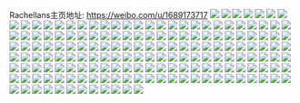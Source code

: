 Rachellans主页地址: https://weibo.com/u/1689173717 
![](https://wx4.sinaimg.cn/mw2000/64aebed5ly1h9i4q3y5t2j22802fv7wj.jpg) 
![](https://wx4.sinaimg.cn/mw2000/64aebed5ly1h9gya4ggjyj22802qe7wj.jpg) 
![](https://wx4.sinaimg.cn/mw2000/64aebed5ly1h97v623px9j22c0340hdv.jpg) 
![](https://wx4.sinaimg.cn/mw2000/64aebed5ly1h97v5q2yggj20tu10hali.jpg) 
![](https://wx4.sinaimg.cn/mw2000/64aebed5ly1h7or9tmhjij20t8056wep.jpg) 
![](https://wx4.sinaimg.cn/mw2000/64aebed5ly1h6sn376sxnj213u0s413x.jpg) 
![](https://wx4.sinaimg.cn/mw2000/64aebed5ly1h6riokyk4gj23402c07wi.jpg) 
![](https://wx4.sinaimg.cn/mw2000/64aebed5ly1h69j5qfo9sj21vd1vdhdt.jpg) 
![](https://wx4.sinaimg.cn/mw2000/64aebed5ly1h5daq0f95sj22qh23wx6p.jpg) 
![](https://wx4.sinaimg.cn/mw2000/64aebed5ly1h1cy6qnuasj22c0340qv6.jpg) 
![](https://wx4.sinaimg.cn/mw2000/64aebed5ly1h0rvdcrt6dj21fr1jhaxa.jpg) 
![](https://wx4.sinaimg.cn/mw2000/64aebed5ly1h0qcvhytadj20lk0tpahn.jpg) 
![](https://wx4.sinaimg.cn/mw2000/64aebed5ly1h0qcvxwoaxj22c0340x6p.jpg) 
![](https://wx4.sinaimg.cn/mw2000/64aebed5ly1gyus1rrw8aj20ju0v00yy.jpg) 
![](https://wx4.sinaimg.cn/mw2000/64aebed5ly1gwd6ztdobwj20vu0tvaoo.jpg) 
![](https://wx4.sinaimg.cn/mw2000/64aebed5ly1gvwf7pj41oj22c0340x6q.jpg) 
![](https://wx4.sinaimg.cn/mw2000/64aebed5ly1gvwf7re5vpj23402c0u0x.jpg) 
![](https://wx4.sinaimg.cn/mw2000/64aebed5ly1gvwf7uvk7gj22c0340qv8.jpg) 
![](https://wx4.sinaimg.cn/mw2000/64aebed5ly1gvwf7m821gj23402c0b2c.jpg) 
![](https://wx4.sinaimg.cn/mw2000/001QjBfnly1guf7yvp64ij60p20rnn0a02.jpg) 
![](https://wx4.sinaimg.cn/mw2000/64aebed5ly1gt7zgfjpuej20qa0x6q9q.jpg) 
![](https://wx4.sinaimg.cn/mw2000/64aebed5ly1gsxm1xngj8j20tf0w0jzy.jpg) 
![](https://wx4.sinaimg.cn/mw2000/64aebed5ly1grfuong9rhj22802yob2b.jpg) 
![](https://wx4.sinaimg.cn/mw2000/64aebed5ly1gqq3bmxg8oj20u00qwafh.jpg) 
![](https://wx4.sinaimg.cn/mw2000/64aebed5ly1gqnyqv7vt7j20u01sxqgs.jpg) 
![](https://wx4.sinaimg.cn/mw2000/64aebed5gy1gqbyjbnje7j22c0340kjl.jpg) 
![](https://wx4.sinaimg.cn/mw2000/64aebed5gy1gq8kuyn5hgj23402c0e82.jpg) 
![](https://wx4.sinaimg.cn/mw2000/64aebed5gy1gq4mq04fqzj23402c0b29.jpg) 
![](https://wx4.sinaimg.cn/mw2000/64aebed5gy1gq4fh5h42tj23402c04qq.jpg) 
![](https://wx4.sinaimg.cn/mw2000/64aebed5ly1go3b2a6zcbj20wi1ycb29.jpg) 
![](https://wx4.sinaimg.cn/mw2000/64aebed5ly1go3b2aya3rj20wi1yc1ky.jpg) 
![](https://wx4.sinaimg.cn/mw2000/64aebed5ly1gnl15gz54zj22802yob2b.jpg) 
![](https://wx4.sinaimg.cn/mw2000/64aebed5ly1gnl15j0tycj22f423vu0x.jpg) 
![](https://wx4.sinaimg.cn/mw2000/64aebed5ly1gnl15emzx8j22hg1v3hdt.jpg) 
![](https://wx4.sinaimg.cn/mw2000/64aebed5ly1gmp8ymevrkj20pk15tagy.jpg) 
![](https://wx4.sinaimg.cn/mw2000/64aebed5ly1gmf1hu5o25j23402c0e82.jpg) 
![](https://wx4.sinaimg.cn/mw2000/64aebed5ly1gmf1hvhcyej20jt0ikgn0.jpg) 
![](https://wx4.sinaimg.cn/mw2000/64aebed5ly1glqq9rsm03j23402c0b2c.jpg) 
![](https://wx4.sinaimg.cn/mw2000/64aebed5ly1gkq3nnei26j23402c0kjl.jpg) 
![](https://wx4.sinaimg.cn/mw2000/64aebed5ly1gkq3nr0pfgj23402c0e82.jpg) 
![](https://wx4.sinaimg.cn/mw2000/64aebed5ly1gkq3lmecf3j22c03404qt.jpg) 
![](https://wx4.sinaimg.cn/mw2000/64aebed5ly1gkq3lpw6n6j22c0340b2d.jpg) 
![](https://wx4.sinaimg.cn/mw2000/64aebed5ly1gkq3ng1a1zj21i52341kx.jpg) 
![](https://wx4.sinaimg.cn/mw2000/64aebed5ly1gkq3lsifqdj22c03407wl.jpg) 
![](https://wx4.sinaimg.cn/mw2000/64aebed5ly1gkq3nuagykj23402c0npd.jpg) 
![](https://wx4.sinaimg.cn/mw2000/64aebed5ly1gkq3nl3i0ej22c0340b2b.jpg) 
![](https://wx4.sinaimg.cn/mw2000/64aebed5ly1gkq3nxeusrj23402c0u0x.jpg) 
![](https://wx4.sinaimg.cn/mw2000/64aebed5ly1gjsn7phrmzj21zj1e21kx.jpg) 
![](https://wx4.sinaimg.cn/mw2000/64aebed5ly1gjsn7vaza9j20mi0rydwv.jpg) 
![](https://wx4.sinaimg.cn/mw2000/64aebed5ly1gjs4gd0vbaj20ku0twahn.jpg) 
![](https://wx4.sinaimg.cn/mw2000/64aebed5ly1gjqx3dtsioj20kl0f93z3.jpg) 
![](https://wx4.sinaimg.cn/mw2000/64aebed5ly1gjnie90kn8j23402c0qnx.jpg) 
![](https://wx4.sinaimg.cn/mw2000/64aebed5ly1gjbti88dqxj23402c0jyu.jpg) 
![](https://wx4.sinaimg.cn/mw2000/64aebed5ly1gja3h9mbdgj20sg0s1jsz.jpg) 
![](https://wx4.sinaimg.cn/mw2000/64aebed5ly1gj9g1ffbdhj21yh2vjx6p.jpg) 
![](https://wx4.sinaimg.cn/mw2000/64aebed5ly1gj8tqjkik9j20u014078d.jpg) 
![](https://wx4.sinaimg.cn/mw2000/64aebed5ly1gix2v2sp4fj20ho0sadks.jpg) 
![](https://wx4.sinaimg.cn/mw2000/64aebed5ly1giovwiacr0j23402c01kx.jpg) 
![](https://wx4.sinaimg.cn/mw2000/64aebed5ly1gimq6nzvjhj23402c01kx.jpg) 
![](https://wx4.sinaimg.cn/mw2000/64aebed5ly1gimq8eqln7j23402c0avy.jpg) 
![](https://wx4.sinaimg.cn/mw2000/64aebed5ly1gikfgh6k1rj20sh0w7gvs.jpg) 
![](https://wx4.sinaimg.cn/mw2000/64aebed5ly1giiy4457prj23402c01kx.jpg) 
![](https://wx4.sinaimg.cn/mw2000/64aebed5ly1giesca3yb2j20u00zth3w.jpg) 
![](https://wx4.sinaimg.cn/mw2000/64aebed5ly1gi95pnu1sbj22c0340wyp.jpg) 
![](https://wx4.sinaimg.cn/mw2000/64aebed5ly1gi95plgu2qj22c0340e81.jpg) 
![](https://wx4.sinaimg.cn/mw2000/64aebed5ly1gi8yo1rzxqj20ku0rvjyw.jpg) 
![](https://wx4.sinaimg.cn/mw2000/64aebed5ly1ghxep2uw5dj20fw0abdha.jpg) 
![](https://wx4.sinaimg.cn/mw2000/64aebed5ly1ghu2jwhutvj22c0340npd.jpg) 
![](https://wx4.sinaimg.cn/mw2000/64aebed5ly1ghrn2sm7mwj21ho1waqv5.jpg) 
![](https://wx4.sinaimg.cn/mw2000/64aebed5ly1ghrih3hlraj20u00mitwm.jpg) 
![](https://wx4.sinaimg.cn/mw2000/64aebed5ly1ghmkutrbwjj20mi0m17fv.jpg) 
![](https://wx4.sinaimg.cn/mw2000/64aebed5ly1ggzh0xmlo7j23402c0tzy.jpg) 
![](https://wx4.sinaimg.cn/mw2000/64aebed5ly1gg5j3q754cj21ho1zke81.jpg) 
![](https://wx4.sinaimg.cn/mw2000/64aebed5ly1gg5ja9hhmwj22c0340avq.jpg) 
![](https://wx4.sinaimg.cn/mw2000/64aebed5ly1gg32grod5uj210b0rv1kx.jpg) 
![](https://wx4.sinaimg.cn/mw2000/64aebed5ly1gg32hmpey2j20mi0q2wyr.jpg) 
![](https://wx4.sinaimg.cn/mw2000/64aebed5ly1gfymtr3gnlj22c0340k2i.jpg) 
![](https://wx4.sinaimg.cn/mw2000/64aebed5ly1gfymtpu2edj22c034013w.jpg) 
![](https://wx4.sinaimg.cn/mw2000/64aebed5ly1gfxbigcpx8j20yb0tvkjl.jpg) 
![](https://wx4.sinaimg.cn/mw2000/64aebed5ly1gftxdxpb4yj23402c0dqp.jpg) 
![](https://wx4.sinaimg.cn/mw2000/64aebed5ly1gftxdwk6zmj22c03407et.jpg) 
![](https://wx4.sinaimg.cn/mw2000/64aebed5ly1gfmy1df3vvj23402c0dya.jpg) 
![](https://wx4.sinaimg.cn/mw2000/64aebed5ly1gf97d8ke4kj22c03401kx.jpg) 
![](https://wx4.sinaimg.cn/mw2000/64aebed5ly1gevakaahtwj22c0340e81.jpg) 
![](https://wx4.sinaimg.cn/mw2000/64aebed5ly1gejv5elofhj20rw0k712w.jpg) 
![](https://wx4.sinaimg.cn/mw2000/64aebed5ly1gefdnctq82j22c0340e82.jpg) 
![](https://wx4.sinaimg.cn/mw2000/64aebed5ly1gebhv3tcq5j20qz0qtn26.jpg) 
![](https://wx4.sinaimg.cn/mw2000/64aebed5ly1gebhv47dq3j23402c04p6.jpg) 
![](https://wx4.sinaimg.cn/mw2000/64aebed5ly1ge18m1i4ruj20zk0rb0vt.jpg) 
![](https://wx4.sinaimg.cn/mw2000/64aebed5ly1gdyszm5i49j20kt0piwjr.jpg) 
![](https://wx4.sinaimg.cn/mw2000/64aebed5ly1gdbmu2ey7xj20ku0jljt6.jpg) 
![](https://wx4.sinaimg.cn/mw2000/64aebed5ly1gd9n4rhzvxj22c0340b29.jpg) 
![](https://wx4.sinaimg.cn/mw2000/64aebed5ly1gd9n4svk9wj22c0340b29.jpg) 
![](https://wx4.sinaimg.cn/mw2000/64aebed5ly1gd7pzxjj67j20j60i5tfy.jpg) 
![](https://wx4.sinaimg.cn/mw2000/64aebed5ly1gcb6b6bruij20cq0c3jtd.jpg) 
![](https://wx4.sinaimg.cn/mw2000/64aebed5ly1gbv1t53ekjj21ho1zk7wh.jpg) 
![](https://wx4.sinaimg.cn/mw2000/64aebed5ly1gbv1tqsliuj23402c07wh.jpg) 
![](https://wx4.sinaimg.cn/mw2000/64aebed5ly1gbnt6os2r7j225q1mb4qp.jpg) 
![](https://wx4.sinaimg.cn/mw2000/64aebed5ly1gbkc2pn88bj20ks0s6wkw.jpg) 
![](https://wx4.sinaimg.cn/mw2000/64aebed5ly1gbcpzff4jzj21mp1ccb29.jpg) 
![](https://wx4.sinaimg.cn/mw2000/64aebed5ly1gbabttzjmxj20u00u0q5b.jpg) 
![](https://wx4.sinaimg.cn/mw2000/64aebed5ly1gb6jwy7nwdj21cb10jarn.jpg) 
![](https://wx4.sinaimg.cn/mw2000/64aebed5ly1gb6jwzjm32j23402c0kjm.jpg) 
![](https://wx4.sinaimg.cn/mw2000/64aebed5ly1gb3wd97gobj20ii0iign7.jpg) 
![](https://wx4.sinaimg.cn/mw2000/64aebed5ly1gazvl1u4qpj225n2gmnpd.jpg) 
![](https://wx4.sinaimg.cn/mw2000/64aebed5ly1gazcf5sr6rj22c03401j6.jpg) 
![](https://wx4.sinaimg.cn/mw2000/64aebed5ly1gamjytz7glj20qe0fl41i.jpg) 
![](https://wx4.sinaimg.cn/mw2000/64aebed5ly1galcmayrwuj23402c01ky.jpg) 
![](https://wx4.sinaimg.cn/mw2000/64aebed5ly1gako7dh66pj21ho1zkhdt.jpg) 
![](https://wx4.sinaimg.cn/mw2000/64aebed5ly1gajq7no4w2j21o22h87wh.jpg) 
![](https://wx4.sinaimg.cn/mw2000/64aebed5ly1gajq7outxxj22c0340kjl.jpg) 
![](https://wx4.sinaimg.cn/mw2000/64aebed5ly1gajqfikuz5j20ku0msdjk.jpg) 
![](https://wx4.sinaimg.cn/mw2000/64aebed5ly1gafohk3npmj21ho1zkb29.jpg) 
![](https://wx4.sinaimg.cn/mw2000/64aebed5ly1gaf08cdqozj22c0340qv6.jpg) 
![](https://wx4.sinaimg.cn/mw2000/64aebed5ly1gadynydqvrj23402c01bu.jpg) 
![](https://wx4.sinaimg.cn/mw2000/64aebed5ly1gacktwtmf6j20cs0d1q3w.jpg) 
![](https://wx4.sinaimg.cn/mw2000/64aebed5ly1gab61jt00mj22c0340e81.jpg) 
![](https://wx4.sinaimg.cn/mw2000/64aebed5ly1gab61iixcnj22c0340e81.jpg) 
![](https://wx4.sinaimg.cn/mw2000/64aebed5ly1gab61fchhbj22c0340hdt.jpg) 
![](https://wx4.sinaimg.cn/mw2000/64aebed5ly1gab458w8ixj20u00u0q5b.jpg) 
![](https://wx4.sinaimg.cn/mw2000/64aebed5ly1ga6vrrfomwj23402c07qp.jpg) 
![](https://wx4.sinaimg.cn/mw2000/64aebed5ly1ga4f0ar5sxj21kw1kwdzp.jpg) 
![](https://wx4.sinaimg.cn/mw2000/64aebed5ly1ga16lqs3dpj21zk1ex4qp.jpg) 
![](https://wx4.sinaimg.cn/mw2000/64aebed5ly1ga16lrx012j21zk1gg7wh.jpg) 
![](https://wx4.sinaimg.cn/mw2000/64aebed5ly1g9zwv0hhwhj20u00u0qb9.jpg) 
![](https://wx4.sinaimg.cn/mw2000/64aebed5ly1g9yytn9231j20u0140woz.jpg) 
![](https://wx4.sinaimg.cn/mw2000/64aebed5ly1g9uprhpzo0j23402c0jxn.jpg) 
![](https://wx4.sinaimg.cn/mw2000/64aebed5ly1g9t0kkbzjgj21ho1vfhcw.jpg) 
![](https://wx4.sinaimg.cn/mw2000/64aebed5ly1g9t0kjtq2tj22c02c04qq.jpg) 
![](https://wx4.sinaimg.cn/mw2000/64aebed5ly1g9snrsr0hpj20u60tytfm.jpg) 
![](https://wx4.sinaimg.cn/mw2000/64aebed5ly1g9j7d4q76jg20j60j611i.jpg) 
![](https://wx4.sinaimg.cn/mw2000/64aebed5ly1g9i6agpuigj22c0340npd.jpg) 
![](https://wx4.sinaimg.cn/mw2000/64aebed5ly1g9gygx971lj22c0340x6p.jpg) 
![](https://wx4.sinaimg.cn/mw2000/64aebed5ly1g9frdpuix8j213u0tu4qp.jpg) 
![](https://wx4.sinaimg.cn/mw2000/64aebed5ly1g9faacrfs9j23402c0qv5.jpg) 
![](https://wx4.sinaimg.cn/mw2000/64aebed5ly1g9faadaomaj23402c0k8u.jpg) 
![](https://wx4.sinaimg.cn/mw2000/64aebed5ly1g986f9ifryj23402c0qsw.jpg) 
![](https://wx4.sinaimg.cn/mw2000/64aebed5ly1g982w3ethdj20ku112aj7.jpg) 
![](https://wx4.sinaimg.cn/mw2000/64aebed5ly1g90regt0l8j21400u079o.jpg) 
![](https://wx4.sinaimg.cn/mw2000/64aebed5ly1g90reh04xqj21400u00y2.jpg) 
![](https://wx4.sinaimg.cn/mw2000/64aebed5ly1g8wob0uyfwj20t90xvtzd.jpg) 
![](https://wx4.sinaimg.cn/mw2000/64aebed5ly1g8buvnwow8j20do0cqab4.jpg) 
![](https://wx4.sinaimg.cn/mw2000/64aebed5ly1g8bjqkw0zxj23402c0npd.jpg) 
![](https://wx4.sinaimg.cn/mw2000/64aebed5ly1g83a0p1zxmj22c03404qq.jpg) 
![](https://wx4.sinaimg.cn/mw2000/64aebed5ly1g7imfv06huj216o1ku1kx.jpg) 
![](https://wx4.sinaimg.cn/mw2000/64aebed5ly1g5eun6c1apj23402c0wrr.jpg) 
![](https://wx4.sinaimg.cn/mw2000/64aebed5ly1g5eun7kodfj23402c0qfi.jpg) 
![](https://wx4.sinaimg.cn/mw2000/64aebed5ly1g5eukvw3tqj22ds1sc1ky.jpg) 
![](https://wx4.sinaimg.cn/mw2000/64aebed5ly1g552fxey00j20ax08wq40.jpg) 
![](https://wx4.sinaimg.cn/mw2000/64aebed5ly1g2j71spw8vj23402c04qp.jpg) 
![](https://wx4.sinaimg.cn/mw2000/64aebed5ly1g2f77ykrm2j20j60j6755.jpg) 
![](https://wx4.sinaimg.cn/mw2000/64aebed5ly1g2abprks7nj21kw16o1ky.jpg) 
![](https://wx4.sinaimg.cn/mw2000/64aebed5ly1g1nhg0khsyj20ku0kuq4n.jpg) 
![](https://wx4.sinaimg.cn/mw2000/64aebed5ly1g0ev99btjfj22c0340qv5.jpg) 
![](https://wx4.sinaimg.cn/mw2000/64aebed5ly1g0ev962lqjj22c0340npd.jpg) 
![](https://wx4.sinaimg.cn/mw2000/64aebed5ly1g015cd7rahj20j60j50uk.jpg) 
![](https://wx4.sinaimg.cn/mw2000/64aebed5ly1fxkf5odkijj21sh2ds4qq.jpg) 
![](https://wx4.sinaimg.cn/mw2000/64aebed5ly1fxkf5j5ndvj21sh2dsx6p.jpg) 
![](https://wx4.sinaimg.cn/mw2000/64aebed5ly1fx9jg8upq2j20k00k0jwg.jpg) 
![](https://wx4.sinaimg.cn/mw2000/64aebed5ly1fwusngaprxj23402c0x4l.jpg) 
![](https://wx4.sinaimg.cn/mw2000/64aebed5ly1fwusod7g4pj22c03401ky.jpg) 
![](https://wx4.sinaimg.cn/mw2000/64aebed5ly1fwusolunrnj245c2eoe81.jpg) 
![](https://wx4.sinaimg.cn/mw2000/64aebed5ly1fwussyyqouj24sk230x6s.jpg) 
![](https://wx4.sinaimg.cn/mw2000/64aebed5ly1fwust20k0aj23402c0kjl.jpg) 
![](https://wx4.sinaimg.cn/mw2000/64aebed5ly1fwussu0dgtj22c02c04qq.jpg) 
![](https://wx4.sinaimg.cn/mw2000/64aebed5ly1fw7lh9yd5nj22c0340hdv.jpg) 
![](https://wx4.sinaimg.cn/mw2000/64aebed5ly1fvbn46q109j20qo0zkwof.jpg) 
![](https://wx4.sinaimg.cn/mw2000/64aebed5ly1fsc1buy6ioj20qo186wl3.jpg) 
![](https://wx4.sinaimg.cn/mw2000/64aebed5ly1fpx7wuvgicj21sg2dsqv9.jpg) 
